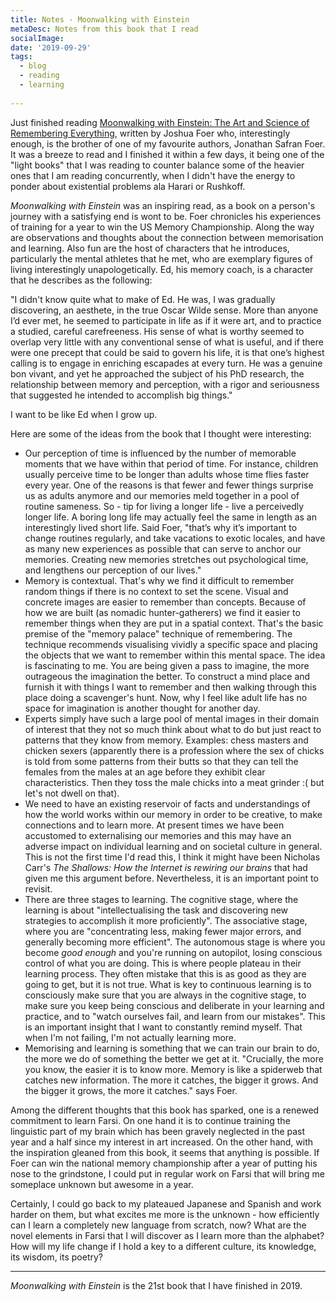 ```yaml
---
title: Notes - Moonwalking with Einstein
metaDesc: Notes from this book that I read
socialImage: 
date: '2019-09-29'
tags:
  - blog
  - reading
  - learning
 
---
```

 
Just finished reading [Moonwalking with Einstein: The Art and Science of Remembering Everything](https://www.goodreads.com/book/show/6346975-moonwalking-with-einstein), written by Joshua Foer who, interestingly enough, is the brother of one of my favourite authors, Jonathan Safran Foer. It was a breeze to read and I finished it within a few days, it being one of the "light books" that I was reading to counter balance some of the heavier ones that I am reading concurrently, when I didn't have the energy to ponder about existential problems ala Harari or Rushkoff. 

*Moonwalking with Einstein* was an inspiring read, as a book on a person's journey with a satisfying end is wont to be. Foer chronicles his experiences of training for a year to win the US Memory Championship. Along the way are observations and thoughts about the connection between memorisation and learning. Also fun are the host of characters that he introduces, particularly the mental athletes that he met, who are exemplary figures of living interestingly unapologetically. Ed, his memory coach, is a character that he describes as the following:

"I didn't know quite what to make of Ed. He was, I was gradually discovering, an aesthete, in the true Oscar Wilde sense. More than anyone I’d ever met, he seemed to participate in life as if it were art, and to practice a studied, careful carefreeness. His sense of what is worthy seemed to overlap very little with any conventional sense of what is useful, and if there were one precept that could be said to govern his life, it is that one’s highest calling is to engage in enriching escapades at every turn. He was a genuine bon vivant, and yet he approached the subject of his PhD research, the relationship between memory and perception, with a rigor and seriousness that suggested he intended to accomplish big things."

I want to be like Ed when I grow up. 

Here are some of the ideas from the book that I thought were interesting:
- Our perception of time is influenced by the number of memorable moments that we have within that period of time. For instance, children usually perceive time to be longer than adults whose time flies faster every year. One of the reasons is that fewer and fewer things surprise us as adults anymore and our memories meld together in a pool of routine sameness. So - tip for living a longer life - live a perceivedly longer life. A boring long life may actually feel the same in length as an interestingly lived short life. Said Foer, "that’s why it’s important to change routines regularly, and take vacations to exotic locales, and have as many new experiences as possible that can serve to anchor our memories. Creating new memories stretches out psychological time, and lengthens our perception of our lives."
- Memory is contextual. That's why we find it difficult to remember random things if there is no context to set the scene. Visual and concrete images are easier to remember than concepts. Because of how we are built (as nomadic hunter-gatherers) we find it easier to remember things when they are put in a spatial context. That's the basic premise of the "memory palace" technique of remembering. The technique recommends visualising vividly a specific space and placing the objects that we want to remember within this mental space. The idea is fascinating to me. You are being given a pass to imagine, the more outrageous the imagination the better. To construct a mind place and furnish it with things I want to remember and then walking through this place doing a scavenger's hunt. Now, why I feel like adult life has no space for imagination is another thought for another day. 
- Experts simply have such a large pool of mental images in their domain of interest that they not so much think about what to do but just react to patterns that they know from memory. Examples: chess masters  and chicken sexers (apparently there is a profession where the sex of chicks is told from some patterns from their butts so that they can tell the females from the males at an age before they exhibit clear characteristics. Then they toss the male chicks into a meat grinder :( but let's not dwell on that). 
- We need to have an existing reservoir of facts and understandings of how the world works within our memory in order to be creative, to make connections and to learn more. At present times we have been accustomed to externalising our memories and this may have an adverse impact on individual learning and on societal culture in general. This is not the first time I'd read this, I think it might have been Nicholas Carr's *The Shallows: How the Internet is rewiring our brains* that had given me this argument before. Nevertheless, it is an important point to revisit. 
- There are three stages to learning. The cognitive stage, where the learning is about "intellectualising the task and discovering new strategies to accomplish it more proficiently". The associative stage, where you are "concentrating less, making fewer major errors, and generally becoming more efficient". The autonomous stage is where you become *good enough* and you're running on autopilot, losing conscious control of what you are doing. This is where people plateau in their learning process. They often mistake that this is as good as they are going to get, but it is not true. What is key to continuous learning is to consciously make sure that you are always in the cognitive stage, to make sure you keep being conscious and deliberate in your learning and practice, and to "watch ourselves fail, and learn from our mistakes". This is an important insight that I want to constantly remind myself. That when I'm not failing, I'm not actually learning more.  
- Memorising and learning is something that we can train our brain to do, the more we do of something the better we get at it. "Crucially, the more you know, the easier it is to know more. Memory is like a spiderweb that catches new information. The more it catches, the bigger it grows. And the bigger it grows, the more it catches." says Foer. 

Among the different thoughts that this book has sparked, one is a renewed commitment to learn Farsi. On one hand it is to continue training the linguistic part of my brain which has been gravely neglected in the past year and a half since my interest in art increased. On the other hand, with the inspiration gleaned from this book, it seems that anything is possible. If Foer can win the national memory championship after a year of putting his nose to the grindstone, I could put in regular work on Farsi that will bring me someplace unknown but awesome in a year. 

Certainly, I could go back to my plateaued Japanese and Spanish and work harder on them, but what excites me more is the unknown - how efficiently can I learn a completely new language from scratch, now? What are the novel elements in Farsi that I will discover as I learn more than the alphabet? How will my life change if I hold a key to a different culture, its knowledge, its wisdom, its poetry? 

---

*Moonwalking with Einstein* is the 21st book that I have finished in 2019. 